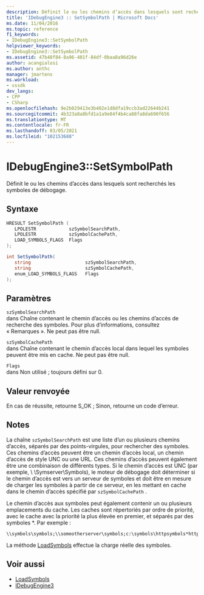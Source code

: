```yaml
---
description: Définit le ou les chemins d’accès dans lesquels sont recherchés les symboles de débogage.
title: 'IDebugEngine3 :: SetSymbolPath | Microsoft Docs'
ms.date: 11/04/2016
ms.topic: reference
f1_keywords:
- IDebugEngine3::SetSymbolPath
helpviewer_keywords:
- IDebugEngine3::SetSymbolPath
ms.assetid: 47b48f84-8a96-401f-84df-0baa8a96d26e
author: acangialosi
ms.author: anthc
manager: jmartens
ms.workload:
- vssdk
dev_langs:
- CPP
- CSharp
ms.openlocfilehash: 9e2b029413e3b402e1d8dfa19ccb3ad22644b241
ms.sourcegitcommit: 4b323a8a8bfd1a1a9e84f4b4ca88fa8da690f656
ms.translationtype: MT
ms.contentlocale: fr-FR
ms.lasthandoff: 03/05/2021
ms.locfileid: "102153688"
---
```

# <a name="idebugengine3setsymbolpath"></a>IDebugEngine3::SetSymbolPath
Définit le ou les chemins d’accès dans lesquels sont recherchés les symboles de débogage.

## <a name="syntax"></a>Syntaxe

```cpp
HRESULT SetSymbolPath (
   LPOLESTR            szSymbolSearchPath,
   LPOLESTR            szSymbolCachePath,
   LOAD_SYMBOLS_FLAGS  Flags
);
```

```csharp
int SetSymbolPath(
   string                    szSymbolSearchPath,
   string                    szSymbolCachePath,
   enum_LOAD_SYMBOLS_FLAGS   Flags
);
```

## <a name="parameters"></a>Paramètres

`szSymbolSearchPath`\
dans Chaîne contenant le chemin d’accès ou les chemins d’accès de recherche des symboles. Pour plus d’informations, consultez « Remarques ». Ne peut pas être null.

`szSymbolCachePath`\
dans Chaîne contenant le chemin d’accès local dans lequel les symboles peuvent être mis en cache. Ne peut pas être null.

`Flags`\
dans Non utilisé ; toujours défini sur 0.

## <a name="return-value"></a>Valeur renvoyée
 En cas de réussite, retourne S_OK ; Sinon, retourne un code d’erreur.

## <a name="remarks"></a>Notes
 La chaîne `szSymbolSearchPath` est une liste d’un ou plusieurs chemins d’accès, séparés par des points-virgules, pour rechercher des symboles. Ces chemins d’accès peuvent être un chemin d’accès local, un chemin d’accès de style UNC ou une URL. Ces chemins d’accès peuvent également être une combinaison de différents types. Si le chemin d’accès est UNC (par exemple, \\ \Symserver\Symbols), le moteur de débogage doit déterminer si le chemin d’accès est vers un serveur de symboles et doit être en mesure de charger les symboles à partir de ce serveur, en les mettant en cache dans le chemin d’accès spécifié par `szSymbolCachePath` .

 Le chemin d’accès aux symboles peut également contenir un ou plusieurs emplacements du cache. Les caches sont répertoriés par ordre de priorité, avec le cache avec la priorité la plus élevée en premier, et séparés par des symboles *. Par exemple :

```
\\symbols\symbols;\\someotherserver\symbols;c:\symbols\httpsymbols*https://msdl.microsoft.com
```

 La méthode [LoadSymbols](../../../extensibility/debugger/reference/idebugengine3-loadsymbols.md) effectue la charge réelle des symboles.

## <a name="see-also"></a>Voir aussi
- [LoadSymbols](../../../extensibility/debugger/reference/idebugengine3-loadsymbols.md)
- [IDebugEngine3](../../../extensibility/debugger/reference/idebugengine3.md)
